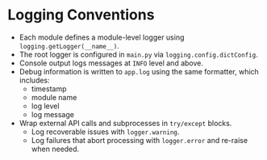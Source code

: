 # Logging Conventions

- Each module defines a module-level logger using `logging.getLogger(__name__)`.
- The root logger is configured in `main.py` via `logging.config.dictConfig`.
- Console output logs messages at `INFO` level and above.
- Debug information is written to `app.log` using the same formatter, which includes:
  - timestamp
  - module name
  - log level
  - log message
- Wrap external API calls and subprocesses in `try/except` blocks.
  - Log recoverable issues with `logger.warning`.
  - Log failures that abort processing with `logger.error` and re-raise when needed.
